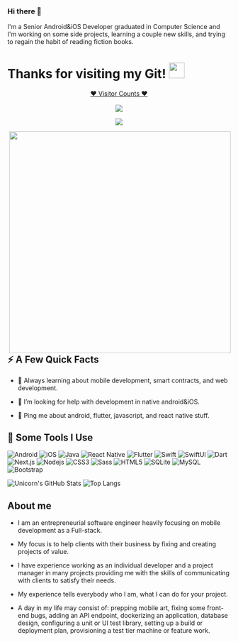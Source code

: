 ### Hi there 👋
I'm a Senior Android&iOS Developer graduated in Computer Science and I'm working on some side projects, learning a couple new skills, and trying to regain the habit of reading fiction books.

# Thanks for visiting my Git! <img src="https://media.giphy.com/media/hvRJCLFzcasrR4ia7z/giphy.gif" width="35px">
<a target="blank" href="https://profile-counter.glitch.me/comwonderfula/count.svg"><p align="center">❤ Visitor Counts ❤<br><br> <img src="https://profile-counter.glitch.me/comwonderfula/count.svg" /></a>

<p align="center">
   <img src="https://github-profile-trophy.vercel.app/?username=olafdev&rank=SSS,SS,S,AAA,AA,A,B,C,SECRET&theme=gruvbox" />
</p>

<img align="right" src="https://cdnb.artstation.com/p/assets/images/images/024/858/699/original/pixel-jeff-divoom.gif?1583771904" width="500"/>

## ⚡️ A Few Quick Facts


- 🧐 Always learning about mobile development, smart contracts, and web development.

- 🤔 I’m looking for help with development in native android&iOS.

- 💬 Ping me about android, flutter, javascript, and react native stuff.

<h2>🚀 Some Tools I Use</h2>

<p align="left">
  
<img alt="Android" src="https://img.shields.io/badge/-Android-F0DB4F?style=flat-square&logo=android&logoColor=black" />
<img alt="iOS" src="https://img.shields.io/badge/-iOS-007ACC?style=flat-square&logo=ios&logoColor=white" />
<img alt="Java" src="https://img.shields.io/badge/-Java-45b8d8?style=flat-square&logo=java&logoColor=white" />
<img alt="React Native" src="https://img.shields.io/badge/-ReactNative-45b8d8?style=flat-square&logo=reactnative&logoColor=white" />  
<img alt="Flutter" src="https://img.shields.io/badge/-Flutter-45b8d8?style=flat-square&logo=flutter&logoColor=white" />
<img alt="Swift" src="https://img.shields.io/badge/-Swift-45d8d8?style=flat-square&logo=swift&logoColor=white" />
<img alt="SwiftUI" src="https://img.shields.io/badge/-Swiftui-45c8d8?style=flat-square&logo=swiftui&logoColor=white" />
<img alt="Dart" src="https://img.shields.io/badge/-Dart-BAC9F9?style=flat-square&logo=dart&logoColor=363636" />
<img alt="Next.js" src="https://img.shields.io/badge/-Next.js-black?style=flat-square&logo=next.js&logoColor=white" />
<img alt="Nodejs" src="https://img.shields.io/badge/-Node.js-43853d?style=flat-square&logo=Node.js&logoColor=white" />
<img alt="CSS3" src="https://img.shields.io/badge/-CSS3-1572B6?style=flat-square&logo=css3&logoColor=white" />
<img alt="Sass" src="https://img.shields.io/badge/-Sass-CC6699?style=flat-square&logo=sass&logoColor=white" />
<img alt="HTML5" src="https://img.shields.io/badge/-HTML5-E34F26?style=flat-square&logo=html5&logoColor=white" />
<img alt="SQLite" src="https://img.shields.io/badge/-SQLite-003B57?style=flat-square&logo=sqlite&logoColor=white" />
<img alt="MySQL" src="https://img.shields.io/badge/-MySQL-4479A1?style=flat-square&logo=mysql&logoColor=white" />
<img alt="Bootstrap" src="https://img.shields.io/badge/-Boostrap-7952B3?style=flat-square&logo=bootstrap&logoColor=white" />

</p>

![Unicorn's GitHub Stats](https://github-readme-stats.vercel.app/api?username=olafdev&count_private=true&show_icons=true&custom_title=Github%20Status&hide=issues&theme=radical)
![Top Langs](https://github-readme-stats.vercel.app/api/top-langs/?username=olafdev&langs_count=6&hide=TeXt,blade&hide_border=true&layout=compact&theme=radical)

## About me
* I am an entrepreneurial software engineer heavily focusing on mobile development as a Full-stack.
* My focus is to help clients with their business by fixing and creating projects of value.
* I have experience working as an individual developer and a project manager in many projects providing me with the skills of communicating with clients to satisfy their needs.
* My experience tells everybody who I am, what I can do for your project.

* A day in my life may consist of: prepping mobile art, fixing some front-end bugs, adding an API endpoint, dockerizing an application, database design, configuring a unit or UI test library, setting up a build or deployment plan, provisioning a test tier machine or feature work.
